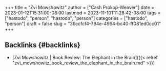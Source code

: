 +++
title = "Zvi Mowshowitz"
author = ["Cash Prokop-Weaver"]
date = 2023-01-12T15:31:00-08:00
lastmod = 2023-11-10T11:28:42-08:00
tags = ["hastodo", "person", "hastodo", "person"]
categories = ["hastodo", "person"]
draft = false
slug = "36ccfcf4-794e-4994-bc40-ff081ed0cc01"
+++

## Backlinks {#backlinks}

-   [Zvi Mowshowitz | Book Review: The Elephant in the Brain]({{< relref "zvi_mowshowitz_book_review_the_elephant_in_the_brain.md" >}})
